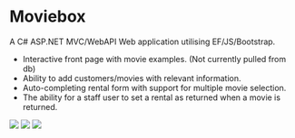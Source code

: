
# Moviebox

A C# ASP.NET MVC/WebAPI Web application utilising EF/JS/Bootstrap.
+ Interactive front page with movie examples. (Not currently pulled from db)
+ Ability to add customers/movies with relevant information.
+ Auto-completing rental form with support for multiple movie selection.
+ The ability for a staff user to set a rental as returned when a movie is returned.

<img  src="https://i.imgur.com/3PAoBzI.jpg" />
<img  src="https://i.imgur.com/nnDqdRm.png" />
<img  src="https://i.imgur.com/Y2osyBv.png" />

